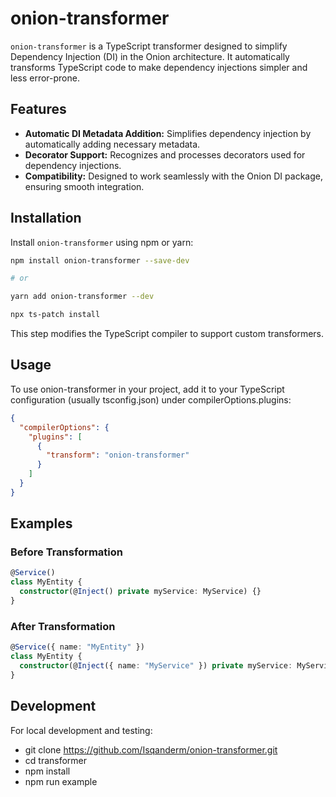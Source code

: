 # onion-transformer

`onion-transformer` is a TypeScript transformer designed to simplify Dependency Injection (DI) in the Onion architecture. It automatically transforms TypeScript code to make dependency injections simpler and less error-prone.

## Features

- **Automatic DI Metadata Addition:** Simplifies dependency injection by automatically adding necessary metadata.
- **Decorator Support:** Recognizes and processes decorators used for dependency injections.
- **Compatibility:** Designed to work seamlessly with the Onion DI package, ensuring smooth integration.

## Installation

Install `onion-transformer` using npm or yarn:

```bash
npm install onion-transformer --save-dev

# or

yarn add onion-transformer --dev
```

```bash
npx ts-patch install
```

This step modifies the TypeScript compiler to support custom transformers.

## Usage

To use onion-transformer in your project, add it to your TypeScript configuration (usually tsconfig.json) under compilerOptions.plugins:

```json
{
  "compilerOptions": {
    "plugins": [
      {
        "transform": "onion-transformer"
      }
    ]
  }
}
```

## Examples

### Before Transformation
```ts
@Service()
class MyEntity {
  constructor(@Inject() private myService: MyService) {}
}
```

### After Transformation
```ts
@Service({ name: "MyEntity" })
class MyEntity {
  constructor(@Inject({ name: "MyService" }) private myService: MyService) {}
}
```

## Development
For local development and testing:

- git clone https://github.com/Isqanderm/onion-transformer.git
- cd transformer
- npm install
- npm run example
